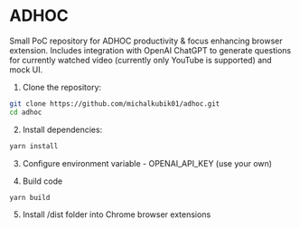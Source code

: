 # ADHOC

Small PoC repository for ADHOC productivity & focus enhancing browser extension. Includes integration with OpenAI ChatGPT to generate questions for currently watched video (currently only YouTube is supported) and mock UI.

1. Clone the repository:

```bash
git clone https://github.com/michalkubik01/adhoc.git
cd adhoc
```

2. Install dependencies:

```bash
yarn install
```

3. Configure environment variable - OPENAI_API_KEY (use your own)

4. Build code
```bash
yarn build
```

5. Install /dist folder into Chrome browser extensions
